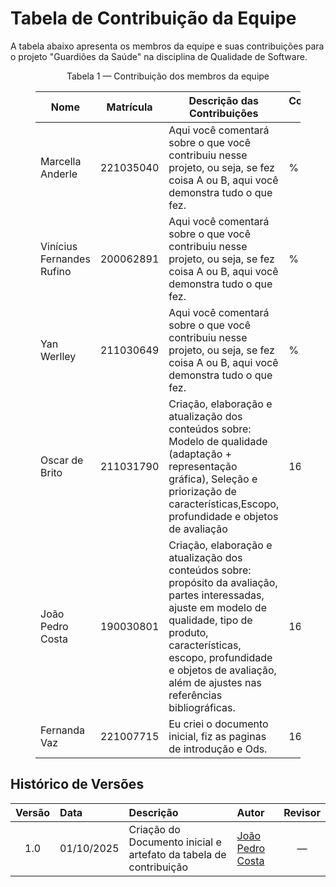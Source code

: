 # Tabela de Contribuição da Equipe

A tabela abaixo apresenta os membros da equipe e suas contribuições para o projeto "Guardiões da Saúde" na disciplina de Qualidade de Software.

<figure markdown>

<p style="text-align: center">Tabela 1 — Contribuição dos membros da equipe</p>

| Nome                  | Matrícula   | Descrição das Contribuições                                 | Contribuição (%)|
|-----------------------|-------------|-------------------------------------------------------------|-----------------|
| Marcella Anderle      | 221035040   |  Aqui você comentará sobre o que você contribuiu nesse projeto, ou seja, se fez coisa A ou B, aqui você demonstra tudo o que fez.                                                  |   %             |
| Vinícius Fernandes Rufino | 200062891   |  Aqui você comentará sobre o que você contribuiu nesse projeto, ou seja, se fez coisa A ou B, aqui você demonstra tudo o que fez.                                                          |   %             |
| Yan Werlley           | 211030649   |  Aqui você comentará sobre o que você contribuiu nesse projeto, ou seja, se fez coisa A ou B, aqui você demonstra tudo o que fez.                                                            |   %             |
| Oscar de Brito        | 211031790   |  Criação, elaboração e atualização dos conteúdos sobre: Modelo de qualidade (adaptação + representação gráfica), Seleção e priorização de características,Escopo, profundidade e objetos de avaliação                                                            |   16,66%             |
| João Pedro Costa      | 190030801   |  Criação, elaboração e atualização dos conteúdos sobre: propósito da avaliação, partes interessadas, ajuste em modelo de qualidade, tipo de produto, características, escopo, profundidade e objetos de avaliação, além de ajustes nas referências bibliográficas.                                                              |   16,66%             |
| Fernanda Vaz          | 221007715   |  Eu criei o documento inicial, fiz as paginas de introdução e Ods.                                                            |      16,66%          |

<figcaption></figcaption>
</figure>

## Histórico de Versões

| Versão | Data       | Descrição                         | Autor                               | Revisor |
|:------:|:----------|:----------------------------------|:-------------------------------------|:-------:|
| 1.0    | 01/10/2025 | Criação do Documento inicial e artefato da tabela de contribuição | [João Pedro Costa](https://github.com/johnaopedro) |   —    |
